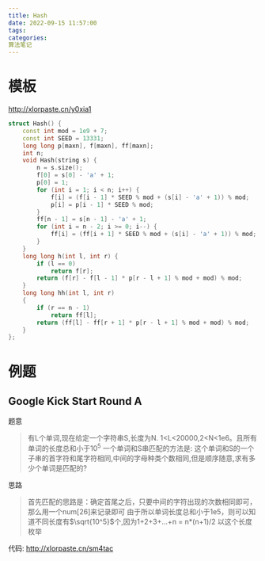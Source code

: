 ```yaml
---
title: Hash
date: 2022-09-15 11:57:00
tags: 
categories: 
算法笔记
---
```

# 模板
http://xlorpaste.cn/y0xia1
```cpp
struct Hash() {
    const int mod = 1e9 + 7;
    const int SEED = 13331;
    long long p[maxn], f[maxn], ff[maxn];
    int n;
    void Hash(string s) {
        n = s.size();
        f[0] = s[0] - 'a' + 1;
        p[0] = 1;
        for (int i = 1; i < n; i++) {
            f[i] = (f[i - 1] * SEED % mod + (s[i] - 'a' + 1)) % mod;
            p[i] = p[i - 1] * SEED % mod;
        }
        ff[n - 1] = s[n - 1] - 'a' + 1;
        for (int i = n - 2; i >= 0; i--) {
            ff[i] = (ff[i + 1] * SEED % mod + (s[i] - 'a' + 1)) % mod;
        }
    }
    long long h(int l, int r) {
        if (l == 0)
            return f[r];
        return (f[r] - f[l - 1] * p[r - l + 1] % mod + mod) % mod;
    }
    long long hh(int l, int r)
    {
        if (r == n - 1)
            return ff[l];
        return (ff[l] - ff[r + 1] * p[r - l + 1] % mod + mod) % mod;
    }
};
```
<!--more-->

# 例题
## Google Kick Start Round A

题意

> 有L个单词,现在给定一个字符串S,长度为N.
> 1<L<20000,2<N<1e6。且所有单词的长度总和小于$10^5$
> 一个单词和S串匹配的方法是: 这个单词和S的一个子串的首字符和尾字符相同,中间的字母种类个数相同,但是顺序随意,求有多少个单词是匹配的?

思路

> 首先匹配的思路是：确定首尾之后，只要中间的字符出现的次数相同即可，那么用一个num[26]来记录即可
> 由于所以单词长度总和小于1e5，则可以知道不同长度有$\sqrt{10^5}$个,因为1+2+3+...+n = n*(n+1)/2
> 以这个长度枚举

代码: http://xlorpaste.cn/sm4tac
